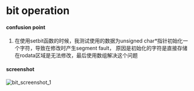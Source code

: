 bit operation
====

#### confusion point ####

1.	在使用setbit函数的时候，我测试使用的数据为unsigned char\*指针初始化一个字符，导致在修改时产生segment fault， 原因是初始化的字符是直接存储在rodata区域是无法修改，最后使用数组解决这个问题

#### screenshot ####

![bit_screenshot_1](https://github.com/pench3r/Program-Study/blob/master/c/Algorithm/bit/bit_1.png)
